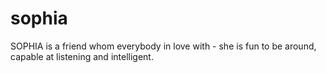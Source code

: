 # sophia
SOPHIA is a friend whom everybody in love with - she is fun to be around, capable at listening and intelligent.
